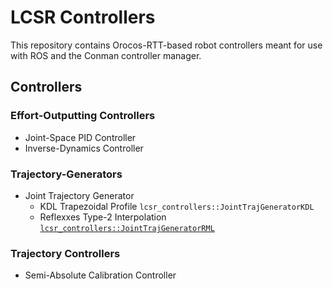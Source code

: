 LCSR Controllers
================

This repository contains Orocos-RTT-based robot controllers meant for use with
ROS and the Conman controller manager.

## Controllers

### Effort-Outputting Controllers

* Joint-Space PID Controller
* Inverse-Dynamics Controller

### Trajectory-Generators 

* Joint Trajectory Generator
  * KDL Trapezoidal Profile `lcsr_controllers::JointTrajGeneratorKDL`
  * Reflexxes Type-2 Interpolation [`lcsr_controllers::JointTrajGeneratorRML`](src/joint_traj_generator_rml/README.md)

### Trajectory Controllers

* Semi-Absolute Calibration Controller
